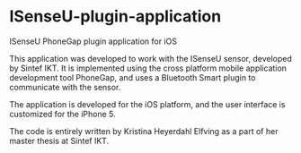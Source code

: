 ISenseU-plugin-application
==========================

ISenseU PhoneGap plugin application for iOS


This application was developed to work with the ISenseU sensor, developed by Sintef IKT. It is implemented using the cross platform mobile application development tool PhoneGap, and uses a Bluetooth Smart plugin to communicate with the sensor. 

The application is developed for the iOS platform, and the user interface is customized for the iPhone 5. 

The code is entirely written by Kristina Heyerdahl Elfving as a part of her master thesis at Sintef IKT. 
